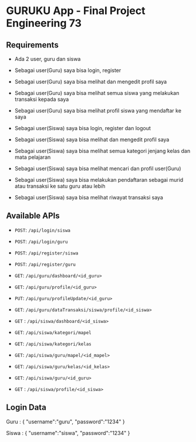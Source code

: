 # GURUKU App - Final Project Engineering 73

## Requirements

- Ada 2 user, guru dan siswa
- Sebagai user(Guru) saya bisa login, register
- Sebagai user(Guru) saya bisa melihat dan mengedit profil saya
- Sebagai user(Guru) saya bisa melihat semua siswa yang melakukan transaksi kepada saya
- Sebagai user(Guru) saya bisa melihat profil siswa yang mendaftar ke saya

- Sebagai user(Siswa) saya bisa login, register dan logout
- Sebagai user(Siswa) saya bisa melihat dan mengedit profil saya
- Sebagai user(Siswa) saya bisa melihat semua kategori jenjang kelas dan mata pelajaran
- Sebagai user(Siswa) saya bisa melihat mencari dan profil user(Guru)
- Sebagai user(Siswa) saya bisa melakukan pendaftaran sebagai murid atau transaksi ke satu guru atau lebih
- Sebagai user(Siswa) saya bisa melihat riwayat transaksi saya


## Available APIs

- `POST`: `/api/login/siswa`
- `POST`: `/api/login/guru`
- `POST`: `/api/register/siswa`
- `POST`: `/api/register/guru`
- `GET`: `/api/guru/dashboard/<id_guru>`
- `GET`: `/api/guru/profile/<id_guru>`
- `PUT`: `/api/guru/profileUpdate/<id_guru>`
- `GET`: `/api/guru/dataTransaksi/siswa/profile/<id_siswa>`

- `GET` : `/api/siswa/dashboard/<id_siswa>`
- `GET`: `/api/siswa/kategori/mapel`
- `GET`: `/api/siswa/kategori/kelas`
- `GET`: `/api/siswa/guru/mapel/<id_mapel>`
- `GET`: `/api/siswa/guru/kelas/<id_kelas>`
- `GET`: `/api/siswa/guru/<id_guru>`
- `GET` : `/api/siswa/profile/<id_siswa>`


## Login Data
 
 Guru :
 {
    "username":"guru",
    "password":"1234"
 }

 Siswa :
 {
    "username":"siswa",
    "password":"1234"
 }
